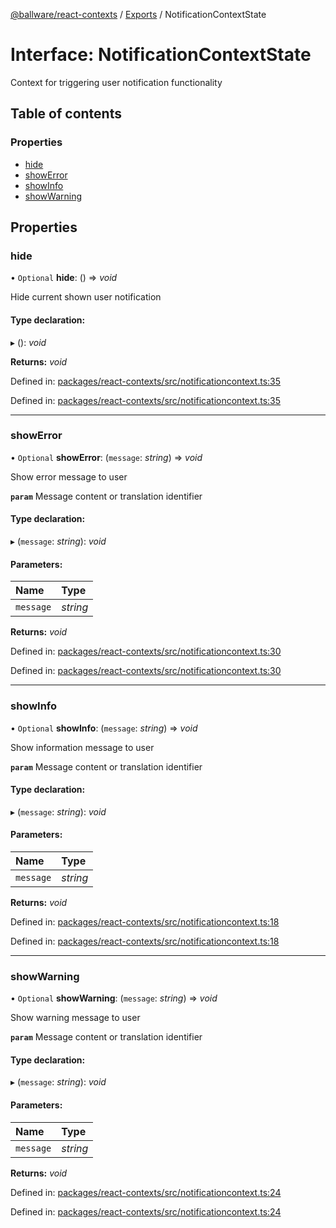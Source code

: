 [@ballware/react-contexts](../README.md) / [Exports](../modules.md) / NotificationContextState

# Interface: NotificationContextState

Context for triggering user notification functionality

## Table of contents

### Properties

- [hide](notificationcontextstate.md#hide)
- [showError](notificationcontextstate.md#showerror)
- [showInfo](notificationcontextstate.md#showinfo)
- [showWarning](notificationcontextstate.md#showwarning)

## Properties

### hide

• `Optional` **hide**: () => *void*

Hide current shown user notification

#### Type declaration:

▸ (): *void*

**Returns:** *void*

Defined in: [packages/react-contexts/src/notificationcontext.ts:35](https://github.com/ballware/ballware-client/blob/f0c9e54/packages/react-contexts/src/notificationcontext.ts#L35)

Defined in: [packages/react-contexts/src/notificationcontext.ts:35](https://github.com/ballware/ballware-client/blob/f0c9e54/packages/react-contexts/src/notificationcontext.ts#L35)

___

### showError

• `Optional` **showError**: (`message`: *string*) => *void*

Show error message to user

**`param`** Message content or translation identifier

#### Type declaration:

▸ (`message`: *string*): *void*

#### Parameters:

Name | Type |
:------ | :------ |
`message` | *string* |

**Returns:** *void*

Defined in: [packages/react-contexts/src/notificationcontext.ts:30](https://github.com/ballware/ballware-client/blob/f0c9e54/packages/react-contexts/src/notificationcontext.ts#L30)

Defined in: [packages/react-contexts/src/notificationcontext.ts:30](https://github.com/ballware/ballware-client/blob/f0c9e54/packages/react-contexts/src/notificationcontext.ts#L30)

___

### showInfo

• `Optional` **showInfo**: (`message`: *string*) => *void*

Show information message to user

**`param`** Message content or translation identifier

#### Type declaration:

▸ (`message`: *string*): *void*

#### Parameters:

Name | Type |
:------ | :------ |
`message` | *string* |

**Returns:** *void*

Defined in: [packages/react-contexts/src/notificationcontext.ts:18](https://github.com/ballware/ballware-client/blob/f0c9e54/packages/react-contexts/src/notificationcontext.ts#L18)

Defined in: [packages/react-contexts/src/notificationcontext.ts:18](https://github.com/ballware/ballware-client/blob/f0c9e54/packages/react-contexts/src/notificationcontext.ts#L18)

___

### showWarning

• `Optional` **showWarning**: (`message`: *string*) => *void*

Show warning message to user

**`param`** Message content or translation identifier

#### Type declaration:

▸ (`message`: *string*): *void*

#### Parameters:

Name | Type |
:------ | :------ |
`message` | *string* |

**Returns:** *void*

Defined in: [packages/react-contexts/src/notificationcontext.ts:24](https://github.com/ballware/ballware-client/blob/f0c9e54/packages/react-contexts/src/notificationcontext.ts#L24)

Defined in: [packages/react-contexts/src/notificationcontext.ts:24](https://github.com/ballware/ballware-client/blob/f0c9e54/packages/react-contexts/src/notificationcontext.ts#L24)
